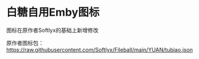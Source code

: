 # 白糖自用Emby图标

图标在原作者Softlyx的基础上新增修改

原作者图标包：https://raw.githubusercontent.com/Softlyx/Fileball/main/YUAN/tubiao.json
